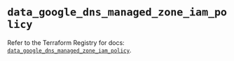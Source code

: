 # `data_google_dns_managed_zone_iam_policy`

Refer to the Terraform Registry for docs: [`data_google_dns_managed_zone_iam_policy`](https://registry.terraform.io/providers/hashicorp/google-beta/5.42.0/docs/data-sources/google_dns_managed_zone_iam_policy).
